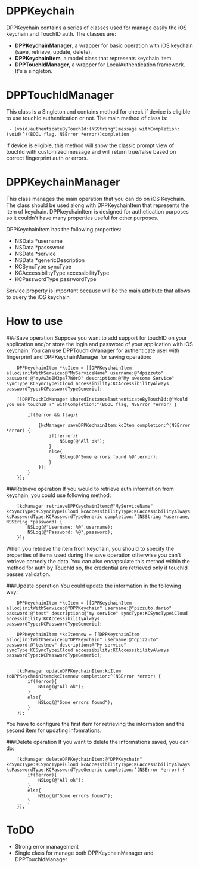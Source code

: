 DPPKeychain
===========

DPPKeychain contains a series of classes used for manage easily the iOS keychain and TouchID auth.
The classes are:

- **DPPKeychainManager**, a wrapper for basic operation with iOS keychain (save, retrieve, update, delete).
- **DPPKeychainItem**, a model class that represents keychain item.
- **DPPTouchIdManager**, a wrapper for LocalAuthentication framework. It's a singleton.


DPPTouchIdManager
=================
This class is a Singleton and contains method for check if device is eligible to use touchId authentication or not.
The main method of class is:
```
 - (void)authenticateByTouchId:(NSString*)message withCompletion:(void(^)(BOOL flag, NSError *error))completion
 ```
if device is eligible, this method will show the classic prompt view of touchId with customized message and will return true/false based on correct fingerprint auth or errors.

DPPKeychainManager
==================
This class manages the main operation that you can do on iOS Keychain. The class should be used along with DPPKeychainItem that represents the item of keychain. DPPkeychainItem is designed for authetication purposes so it couldn't have many properties useful for other purposes. 

DPPKeychainItem has the following properties:
- NSData *username
- NSData *passsword
- NSData *service
- NSData *genericDescription
- KCSyncType syncType
- KCAccessibilityType accessibilityType
- KCPasswordType passwordType

Service property is important because will be the main attribute that allows to query the iOS keychain

How to use
==========
###Save operation
Suppose you want to add support for touchID on your application and/or store the login and password of your application with iOS keychain.
You can use DPPTouchIdManager for authenticate user with fingerprint and DPPKeychainManager for saving operation:
```
    DPPKeychainItem *kcItem = [[DPPKeychainItem alloc]initWithService:@"MyServiceName" username:@"dpizzuto" password:@"myAw3s0M3pa77W0rD" description:@"My awesome Service" syncType:KCSyncTypeiCloud accessibility:KCAccessibilityAlways passwordType:KCPasswordTypeGeneric];
    
    [[DPPTouchIdManager sharedInstance]authenticateByTouchId:@"Would you use touchID ?" withCompletion:^(BOOL flag, NSError *error) {

        if(!error && flag){

            [kcManager saveDPPKechainItem:kcItem completion:^(NSError *error) {
                if(!error){
                    NSLog(@"All ok");
                }
                else{
                    NSLog(@"Some errors found %@",error);
                }
            }];
        }
    }];
```

###Retrieve operation
If you would to retrieve auth information from keychain, you could use following method:
```
	[kcManager retrieveDPPKeychainItem:@"MyServiceName" kcSyncType:KCSyncTypeiCloud kcAccessibilityType:KCAccessibilityAlways kcPasswordType:KCPasswordTypeGeneric completion:^(NSString *username, NSString *password) {
		NSLog(@"Username: %@",username);
		NSLog(@"Password: %@",password);
	}];
```
When you retrieve the item from keychain, you should to specify the properties of items used during the save operation otherwise you can't retrieve correcly the data.
You can also encapsulate this method within the method for auth by TouchId so, the credential are retrieved only if touchId passes validation.

###Update operation
You could update the information in the following way:
```
    DPPKeychainItem *kcItem = [[DPPKeychainItem alloc]initWithService:@"DPPKeychain" username:@"pizzuto.dario" password:@"test" description:@"my service" syncType:KCSyncTypeiCloud accessibility:KCAccessibilityAlways passwordType:KCPasswordTypeGeneric];
    
    DPPKeychainItem *kcItemnew = [[DPPKeychainItem alloc]initWithService:@"DPPKeychain" username:@"dpizzuto" password:@"testnew" description:@"My service" syncType:KCSyncTypeiCloud accessibility:KCAccessibilityAlways passwordType:KCPasswordTypeGeneric];
    
    
    [kcManager updateDPPKeychainItem:kcItem toDPPKeychainItem:kcItemnew completion:^(NSError *error) {
        if(!error){
            NSLog(@"All ok");
        }
        else{
            NSLog(@"Some errors found");
        }
    }];
```
You have to configure the first item for retrieving the information and the second item for updating infomrations.

###Delete operation
If you want to delete the informations saved, you can do:
```
    [kcManager deleteDPPKeychainItem:@"DPPKeychain" kcSyncType:KCSyncTypeiCloud kcAccessibilityType:KCAccessibilityAlways kcPasswordType:KCPasswordTypeGeneric completion:^(NSError *error) {
        if(!error){
            NSLog(@"All ok");
        }
        else{
            NSLog(@"Some errors found");
        }
    }];
```

ToDO
====
- Strong error management
- Single class for manage both DPPKeychainManager and DPPTouchIdManager
